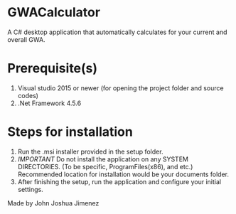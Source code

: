 # GWACalculator
A C# desktop application that automatically calculates for your current and overall GWA. 

# Prerequisite(s)
1) Visual studio 2015 or newer (for opening the project folder and source codes)
2) .Net Framework 4.5.6

# Steps for installation
1) Run the .msi installer provided in the setup folder.
2) *IMPORTANT* Do not install the application on any SYSTEM DIRECTORIES. (To be specific, ProgramFiles(x86), and etc.) Recommended location for installation would be your documents folder.
3) After finishing the setup, run the application and configure your initial settings.

Made by John Joshua Jimenez
